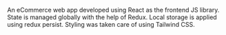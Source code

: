 An eCommerce web app developed using React as the frontend JS library. State is managed globally with the help of Redux. Local storage is applied using redux persist. Styling was taken care of using Tailwind CSS.
